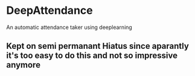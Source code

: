 # DeepAttendance
An automatic attendance taker using deeplearning

## Kept on semi permanant Hiatus since aparantly it's too easy to do this and not so impressive anymore
